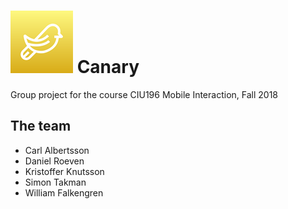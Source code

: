 # ![Logo](readme-resources/Icon-100.png) Canary
Group project for the course CIU196 Mobile Interaction, Fall 2018

## The team
* Carl Albertsson
* Daniel Roeven
* Kristoffer Knutsson
* Simon Takman
* William Falkengren
